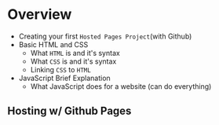 # Overview 
- Creating your first `Hosted Pages Project`(with Github)
- Basic HTML and CSS 
    - What `HTML` is and it's syntax 
    - What `CSS` is and it's syntax 
    - Linking `CSS` to `HTML` 
- JavaScript Brief Explanation
    - What JavaScript does for a website (can do everything)


## Hosting w/ Github Pages 
